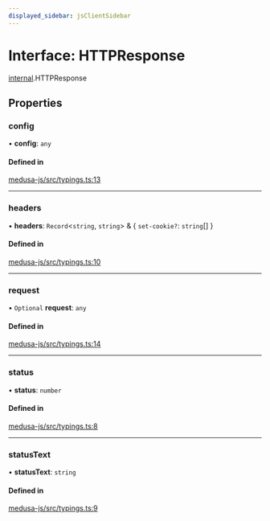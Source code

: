 ```yaml
---
displayed_sidebar: jsClientSidebar
---
```


# Interface: HTTPResponse

[internal](../modules/internal.md).HTTPResponse

## Properties

### config

• **config**: `any`

#### Defined in

[medusa-js/src/typings.ts:13](https://github.com/cloudnepal/medusa/blob/546577a8/packages/medusa-js/src/typings.ts#L13)

___

### headers

• **headers**: `Record`<`string`, `string`\> & { `set-cookie?`: `string`[]  }

#### Defined in

[medusa-js/src/typings.ts:10](https://github.com/cloudnepal/medusa/blob/546577a8/packages/medusa-js/src/typings.ts#L10)

___

### request

• `Optional` **request**: `any`

#### Defined in

[medusa-js/src/typings.ts:14](https://github.com/cloudnepal/medusa/blob/546577a8/packages/medusa-js/src/typings.ts#L14)

___

### status

• **status**: `number`

#### Defined in

[medusa-js/src/typings.ts:8](https://github.com/cloudnepal/medusa/blob/546577a8/packages/medusa-js/src/typings.ts#L8)

___

### statusText

• **statusText**: `string`

#### Defined in

[medusa-js/src/typings.ts:9](https://github.com/cloudnepal/medusa/blob/546577a8/packages/medusa-js/src/typings.ts#L9)
